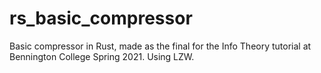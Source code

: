 # rs_basic_compressor
Basic compressor in Rust, made as the final for the Info Theory tutorial at Bennington College Spring 2021. Using LZW.
